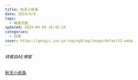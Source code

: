 ```yaml
---
title: 秋天小纸条
date: 2024/4/9
tags:
  - 唯美页面
updated: 2024-04-09 16:45:24
categories:
  - 日常
cover: https://gongjv.jun-ye.top/myblog/image/default3.webp
---
```

###### 转载自AE博客

[秋天小纸条](https://gongjv.jun-ye.top/qiu)